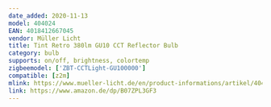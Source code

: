 ```yaml
---
date_added: 2020-11-13
model: 404024
EAN: 4018412667045
vendor: Müller Licht 
title: Tint Retro 380lm GU10 CCT Reflector Bulb
category: bulb
supports: on/off, brightness, colortemp
zigbeemodel: ['ZBT-CCTLight-GU100000']
compatible: [z2m]
mlink: https://www.mueller-licht.de/en/product-informations/artikel/404024/
link: https://www.amazon.de/dp/B07ZPL3GF3
---
```


